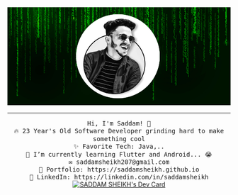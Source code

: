 
<img src="images/profile2.png"/>
 <hr></hr>
<p align="center">
  <samp>
Hi, I'm Saddam! 👋<br>
🔥 23 Year's Old Software Developer grinding hard to make something cool<br>
✨ Favorite Tech: Java,..<br>
📓 I’m currently learning Flutter and Android... 😭<br>
✉️ saddamsheikh207@gmail.com<br>
🎨 Portfolio: https://saddamsheikh.github.io<br>
💼 LinkedIn: https://linkedin.com/in/saddamsheikh
</samp><br>
 <a href="https://app.daily.dev/MrR007"><img src="https://api.daily.dev/devcards/562853027b85448fb76c2e208a7b4368.png?r=akg" width="400" alt="SADDAM SHEIKH's Dev Card"/></a>
</p>

